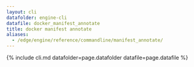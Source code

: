```yaml
---
layout: cli
datafolder: engine-cli
datafile: docker_manifest_annotate
title: docker manifest annotate
aliases:
  - /edge/engine/reference/commandline/manifest_annotate/
---
```

<!--
This page is automatically generated from Docker's source code. If you want to
suggest a change to the text that appears here, open a ticket or pull request
in the source repository on GitHub:

https://github.com/docker/cli
-->

{% include cli.md datafolder=page.datafolder datafile=page.datafile %}
